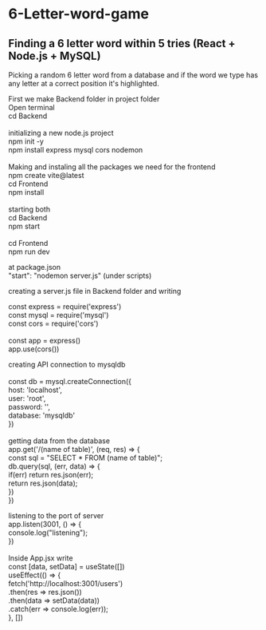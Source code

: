 # 6-Letter-word-game

## Finding a 6 letter word within 5 tries (React + Node.js + MySQL)

Picking a random 6 letter word from a database and if the word we type has any letter at a correct position it's highlighted.

First we make Backend folder in project folder  </br>
Open terminal </br>
cd Backend </br>
</br>
initializing a new node.js project </br>
npm init -y</br>
npm install express mysql cors nodemon </br>
</br>
Making and instaling all the packages we need for the frontend </br>
npm create vite@latest </br>
cd Frontend </br>
npm install </br>
</br>
starting both </br>
cd Backend </br>
npm start </br>
</br>
cd Frontend </br>
npm run dev </br>

at package.json </br>
"start": "nodemon server.js" (under scripts)</br>

creating a server.js file in Backend folder and writing </br>

const express = require('express') </br>
const mysql = require('mysql') </br>
const cors = require('cors') </br>
 </br>
const app = express() </br>
app.use(cors()) </br>

creating API connection to mysqldb </br>
 </br>
const db = mysql.createConnection({  </br>
			host: 'localhost', </br>
			user: 'root', </br>
			password: '', </br>
			database: 'mysqldb' </br>
		}) </br>
 </br>
getting data from the database </br>
		app.get('/(name of table)', (req, res) => { </br>
		    	const sql = "SELECT * FROM (name of table)"; </br>
			db.query(sql, (err, data) => { </br>
				if(err) return res.json(err); </br>
				return res.json(data); </br>
			}) </br>
		}) </br>


listening to the port of server </br>
		app.listen(3001, () => { </br>
			console.log("listening"); </br>
		}) </br>
 </br>
 Inside App.jsx write  </br>
const [data, setData] = useState([])  </br>
useEffect(() => {  </br>
fetch('http://localhost:3001/users')  </br>
.then(res => res.json())  </br>
.then(data => setData(data))  </br>
.catch(err => console.log(err));  </br>
}, [])

